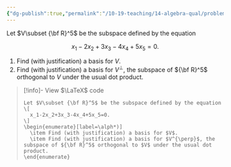 ```yaml
---
{"dg-publish":true,"permalink":"/10-19-teaching/14-algebra-qual/problem-bank/template-problems/linear-algebra/bases-for-a-subspace-and-its-orthogonal-complement/","tags":["linear_algebra"],"updated":"2025-03-18T10:40:12-07:00"}
---
```


Let $V\subset {\bf R}^5$ be the subspace defined by the equation

$$x_1-2x_2+3x_3-4x_4+5x_5=0.$$

1. Find (with justification) a basis for $V$.
2. Find (with justification) a basis for $V^{\perp}$, the subspace of ${\bf R}^5$ orthogonal to $V$ under the usual dot product.

> [!info]- View $\LaTeX$ code
> ```
> Let $V\subset {\bf R}^5$ be the subspace defined by the equation
> \[
> 	x_1-2x_2+3x_3-4x_4+5x_5=0.
> \]
> \begin{enumerate}[label=\alph*)]
> 	\item Find (with justification) a basis for $V$.
> 	\item Find (with justification) a basis for $V^{\perp}$, the subspace of ${\bf R}^5$ orthogonal to $V$ under the usual dot product.
> \end{enumerate}
> ```